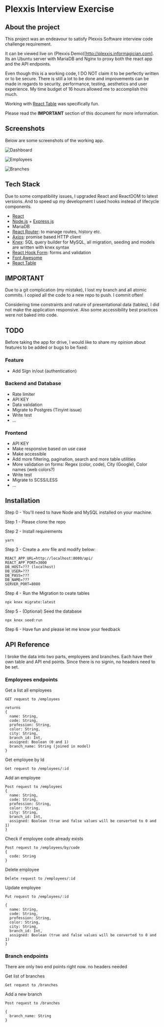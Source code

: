# Plexxis Interview Exercise
## About the project
This project was an endeavour to satisfy Plexxis Software interview code challenge requirement.

It can be viewed live on (Plexxis Demo)[http://plexxis.informagician.com]. Its an Ubuntu server with MariaDB and Nginx to proxy both the react app and the API endpoints.

Even though this is a working code, I DO NOT claim it to be perfectly written or to be secure. There is still a lot to be done and improvements can be made in regards to security, performance, testing, aesthetics and user experience. My time budget of 16 hours allowed me to accomplish this much.

Working with [React Table](https://react-table.tanstack.com/) was specifically fun.

Please read the __IMPORTANT__ section of this document for more information.

## Screenshots

Below are some screenshots of the working app.

![Dashboard](https://raw.githubusercontent.com/informagician/plexxis-interview/main/public/images/dashboard.png "Dashboard")

![Employees](https://raw.githubusercontent.com/informagician/plexxis-interview/main/public/images/employees.png "Employees")

![Branches](https://raw.githubusercontent.com/informagician/plexxis-interview/main/public/images/branch.png "Branches")


## Tech Stack

Due to some compatibility issues, I upgraded React and ReactDOM to latest versions. And to speed up my development I used hooks instead of lifecycle components.

- [React](https://reactjs.org/)
- [Node.js](https://nodejs.org/en/) + [Express js](https://expressjs.com/)
- MariaDB
- [React Router](https://reactrouter.com/): to manage routes, history etc.
- [Axios](https://github.com/axios/axios): promise based HTTP client
- [Knex](http://knexjs.org/): SQL query builder for MySQL, all migration, seeding and models are written with knex syntax
- [React Hook Form](https://react-hook-form.com/): forms and validation
- [Font Awesome](https://fontawesome.com/)
- [React Table](https://react-table.tanstack.com/)

## IMPORTANT 
Due to a git complication (my mistake), I lost my branch and all atomic commits. I copied all the code to a new repo to push. I commit often!

Considering time constraints and nature of presentational data (tables), I did not make the application responsive. Also some accessibility best practices were not baked into code.


## TODO
Before taking the app for drive, I would like to share my opinion about features to be added or bugs to be fixed:

### Feature
- Add Sign in/out (authentication)

### Backend and Database
- Rate limiter
- API KEY
- Data validation
- Migrate to Postgres (Tinyint issue)
- Write test
- ...

### Frontend
- API KEY
- Make responsive based on use case
- Make accessible
- Add more filtering, pagination, search and more table utilities
- More validation on forms: Regex (color, code), City (Google), Color names (web colors?)
- Write test
- Migrate to SCSS/LESS
- ...

## Installation

Step 0 - You'll need to have Node and MySQL installed on your machine.

Step 1 - Please clone the repo

Step 2 - Install requirements

```
yarn
```

Step 3 - Create a .env file and modify below:

```
REACT_APP_URL=http://localhost:8080/api/
REACT_APP_PORT=3000
DB_HOST=??? (localhost)
DB_USER=???
DB_PASS=???
DB_NAME=???
SERVER_PORT=8080
```

Step 4 - Run the Migration to ceate tables

``` 
npx knex migrate:latest 
```

Step 5 - (Optional) Seed the database

``` 
npx knex seed:run 
```

Step 6 - Have fun and please let me know your feedback


## API Reference

I broke the data into two parts, employees and branches. Each have their own table and API end points.
Since there is no signin, no headers need to be set.

### Employees endpoints

Get a list all employees
```
GET request to /employees

returns
{
  name: String,
  code: String,
  profession: String,
  color: String,
  city: String,
  branch_id: Int,
  assigned: Boolean (0 and 1)
  branch_name: String (joined in model)
}
```

Get employee by Id
```
Get request to /employees/:id
```

Add an employee
```
Post request to /employees
{
  name: String,
  code: String,
  profession: String,
  color: String,
  city: String,
  branch_id: Int,
  assigned: Boolean (true and false values will be converted to 0 and 1)
}
```

Check if employee code already exists
```
Post request to /employees/by/code
{
  code: String
}
```

Delete employee
```
Delete request to /employees/:id
```

Update employee
```
Put request to /employees/:id

{
  name: String,
  code: String,
  profession: String,
  color: String,
  city: String,
  branch_id: Int,
  assigned: Boolean (true and false values will be converted to 0 and 1)
}
```

### Branch endpoints

There are only two end points right now. no headers needed

Get list of branches
```
Get request to /branches
```

Add a new branch
```
Post request to /branches

{
  branch_name: String
}
```